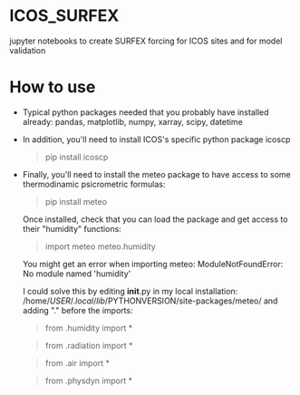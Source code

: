# ICOS_SURFEX
jupyter notebooks to create SURFEX forcing for ICOS sites and for model validation
# How to use
* Typical python packages needed that you probably have installed already:
pandas, matplotlib, numpy, xarray, scipy, datetime

* In addition, you'll need to install ICOS's specific python package icoscp
  > pip install icoscp

* Finally, you'll need to install the meteo package to have access to some thermodinamic psicrometric formulas:
  > pip install meteo
  
  Once installed, check that you can load the package and get access to their "humidity" functions:
  
  > import meteo
  > meteo.humidity

  You might get an error when importing meteo:
  ModuleNotFoundError: No module named 'humidity'

  I could solve this by editing __init__.py in my local installation:
  /home/$USER/.local/lib/$PYTHONVERSION/site-packages/meteo/
  and adding "." before the imports:

  >from .humidity import *
  
  >from .radiation import *
  
  >from .air import *
  
  >from .physdyn import *


  
